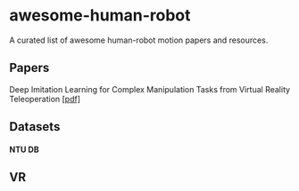 # awesome-human-robot
A curated list of awesome human-robot motion papers and resources.

## Papers
Deep Imitation Learning for Complex Manipulation Tasks from Virtual Reality Teleoperation [[pdf]](https://ieeexplore.ieee.org/stamp/stamp.jsp?arnumber=8461249)


## Datasets

#### NTU DB

## VR
